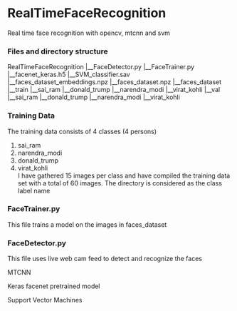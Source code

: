 # RealTimeFaceRecognition
Real time face recognition with opencv, mtcnn and svm  

### Files and directory structure   
RealTimeFaceRecognition
|__FaceDetector.py
|__FaceTrainer.py
|__facenet_keras.h5
|__SVM_classifier.sav
|__faces_dataset_embeddings.npz
|__faces_dataset.npz
|__faces_dataset
   |__train
      |__sai_ram
      |__donald_trump
      |__narendra_modi
      |__virat_kohli
   |__val
      |__sai_ram
      |__donald_trump
      |__narendra_modi
      |__virat_kohli



### Training Data  
The training data consists of 4 classes (4 persons)
1. sai_ram
2. narendra_modi
3. donald_trump
4. virat_kohli  
I have gathered 15 images per class and have compiled the training data set with a total of 60 images. The directory is considered as the class label name


### FaceTrainer.py   
This file trains a model on the images in faces_dataset

### FaceDetector.py   
This file uses live web cam feed to detect and recognize the faces


MTCNN

Keras facenet pretrained model

Support Vector Machines


